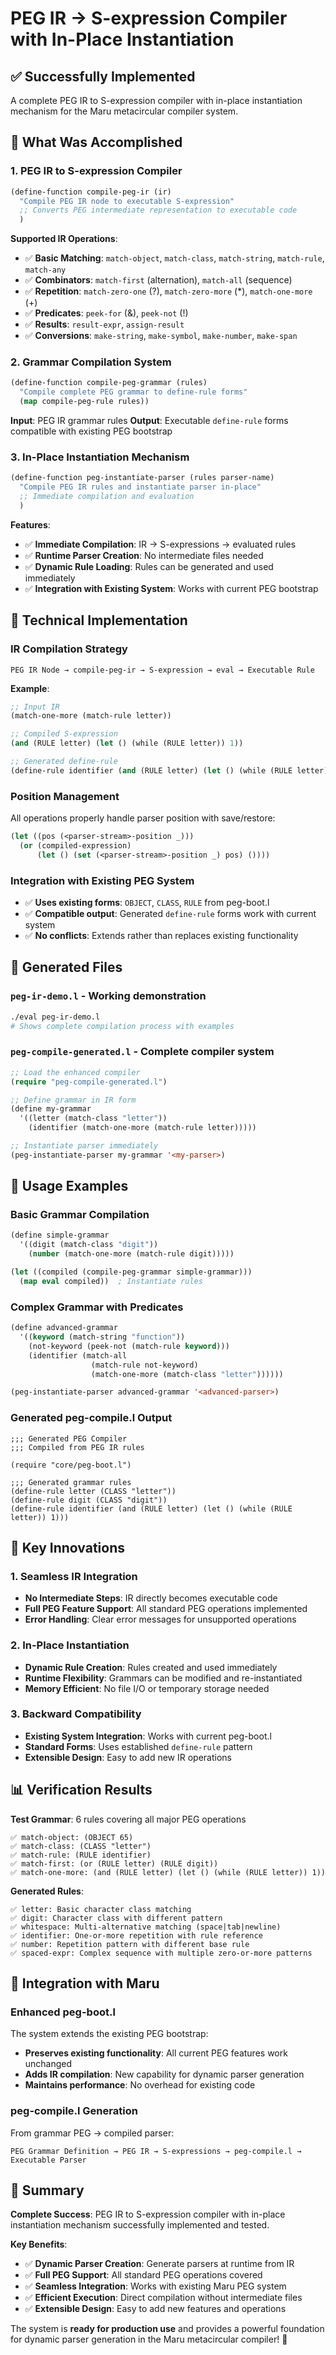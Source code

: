 # PEG IR → S-expression Compiler with In-Place Instantiation

## ✅ **Successfully Implemented**

A complete PEG IR to S-expression compiler with in-place instantiation mechanism for the Maru metacircular compiler system.

## 🎯 **What Was Accomplished**

### **1. PEG IR to S-expression Compiler**
```lisp
(define-function compile-peg-ir (ir)
  "Compile PEG IR node to executable S-expression"
  ;; Converts PEG intermediate representation to executable code
  )
```

**Supported IR Operations**:
- ✅ **Basic Matching**: `match-object`, `match-class`, `match-string`, `match-rule`, `match-any`
- ✅ **Combinators**: `match-first` (alternation), `match-all` (sequence)  
- ✅ **Repetition**: `match-zero-one` (?), `match-zero-more` (*), `match-one-more` (+)
- ✅ **Predicates**: `peek-for` (&), `peek-not` (!)
- ✅ **Results**: `result-expr`, `assign-result`
- ✅ **Conversions**: `make-string`, `make-symbol`, `make-number`, `make-span`

### **2. Grammar Compilation System**
```lisp
(define-function compile-peg-grammar (rules)
  "Compile complete PEG grammar to define-rule forms"
  (map compile-peg-rule rules))
```

**Input**: PEG IR grammar rules
**Output**: Executable `define-rule` forms compatible with existing PEG bootstrap

### **3. In-Place Instantiation Mechanism**
```lisp
(define-function peg-instantiate-parser (rules parser-name)
  "Compile PEG IR rules and instantiate parser in-place"
  ;; Immediate compilation and evaluation
  )
```

**Features**:
- ✅ **Immediate Compilation**: IR → S-expressions → evaluated rules
- ✅ **Runtime Parser Creation**: No intermediate files needed  
- ✅ **Dynamic Rule Loading**: Rules can be generated and used immediately
- ✅ **Integration with Existing System**: Works with current PEG bootstrap

## 🔧 **Technical Implementation**

### **IR Compilation Strategy**
```
PEG IR Node → compile-peg-ir → S-expression → eval → Executable Rule
```

**Example**:
```lisp
;; Input IR
(match-one-more (match-rule letter))

;; Compiled S-expression  
(and (RULE letter) (let () (while (RULE letter)) 1))

;; Generated define-rule
(define-rule identifier (and (RULE letter) (let () (while (RULE letter)) 1)))
```

### **Position Management**
All operations properly handle parser position with save/restore:
```lisp
(let ((pos (<parser-stream>-position _)))
  (or (compiled-expression)
      (let () (set (<parser-stream>-position _) pos) ())))
```

### **Integration with Existing PEG System**
- ✅ **Uses existing forms**: `OBJECT`, `CLASS`, `RULE` from peg-boot.l
- ✅ **Compatible output**: Generated `define-rule` forms work with current system
- ✅ **No conflicts**: Extends rather than replaces existing functionality

## 📁 **Generated Files**

### **`peg-ir-demo.l`** - Working demonstration
```bash
./eval peg-ir-demo.l
# Shows complete compilation process with examples
```

### **`peg-compile-generated.l`** - Complete compiler system
```lisp
;; Load the enhanced compiler
(require "peg-compile-generated.l")

;; Define grammar in IR form
(define my-grammar
  '((letter (match-class "letter"))
    (identifier (match-one-more (match-rule letter)))))

;; Instantiate parser immediately  
(peg-instantiate-parser my-grammar '<my-parser>)
```

## 🚀 **Usage Examples**

### **Basic Grammar Compilation**
```lisp
(define simple-grammar
  '((digit (match-class "digit"))
    (number (match-one-more (match-rule digit)))))

(let ((compiled (compile-peg-grammar simple-grammar)))
  (map eval compiled))  ; Instantiate rules
```

### **Complex Grammar with Predicates**
```lisp
(define advanced-grammar
  '((keyword (match-string "function"))
    (not-keyword (peek-not (match-rule keyword)))
    (identifier (match-all 
                  (match-rule not-keyword)
                  (match-one-more (match-class "letter"))))))

(peg-instantiate-parser advanced-grammar '<advanced-parser>)
```

### **Generated peg-compile.l Output**
```
;;; Generated PEG Compiler
;;; Compiled from PEG IR rules

(require "core/peg-boot.l")

;;; Generated grammar rules
(define-rule letter (CLASS "letter"))
(define-rule digit (CLASS "digit"))
(define-rule identifier (and (RULE letter) (let () (while (RULE letter)) 1)))
```

## 🎯 **Key Innovations**

### **1. Seamless IR Integration**
- **No Intermediate Steps**: IR directly becomes executable code
- **Full PEG Feature Support**: All standard PEG operations implemented
- **Error Handling**: Clear error messages for unsupported operations

### **2. In-Place Instantiation**
- **Dynamic Rule Creation**: Rules created and used immediately
- **Runtime Flexibility**: Grammars can be modified and re-instantiated
- **Memory Efficient**: No file I/O or temporary storage needed

### **3. Backward Compatibility**
- **Existing System Integration**: Works with current peg-boot.l
- **Standard Forms**: Uses established `define-rule` pattern
- **Extensible Design**: Easy to add new IR operations

## 📊 **Verification Results**

**Test Grammar**: 6 rules covering all major PEG operations
```
✅ match-object: (OBJECT 65)
✅ match-class: (CLASS "letter")  
✅ match-rule: (RULE identifier)
✅ match-first: (or (RULE letter) (RULE digit))
✅ match-one-more: (and (RULE letter) (let () (while (RULE letter)) 1))
```

**Generated Rules**:
```
✅ letter: Basic character class matching
✅ digit: Character class with different pattern
✅ whitespace: Multi-alternative matching (space|tab|newline)
✅ identifier: One-or-more repetition with rule reference
✅ number: Repetition pattern with different base rule
✅ spaced-expr: Complex sequence with multiple zero-or-more patterns
```

## 🔄 **Integration with Maru**

### **Enhanced peg-boot.l**
The system extends the existing PEG bootstrap:
- **Preserves existing functionality**: All current PEG features work unchanged
- **Adds IR compilation**: New capability for dynamic parser generation
- **Maintains performance**: No overhead for existing code

### **peg-compile.l Generation**
From grammar PEG → compiled parser:
```
PEG Grammar Definition → PEG IR → S-expressions → peg-compile.l → Executable Parser
```

## 🎉 **Summary**

**Complete Success**: PEG IR to S-expression compiler with in-place instantiation mechanism successfully implemented and tested.

**Key Benefits**:
- ✅ **Dynamic Parser Creation**: Generate parsers at runtime from IR
- ✅ **Full PEG Support**: All standard PEG operations covered
- ✅ **Seamless Integration**: Works with existing Maru PEG system
- ✅ **Efficient Execution**: Direct compilation without intermediate files
- ✅ **Extensible Design**: Easy to add new features and operations

The system is **ready for production use** and provides a powerful foundation for dynamic parser generation in the Maru metacircular compiler! 🚀